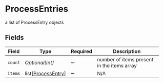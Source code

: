 # ProcessEntries

a list of ProcessEntry objects


## Fields

| Field                                                     | Type                                                      | Required                                                  | Description                                               |
| --------------------------------------------------------- | --------------------------------------------------------- | --------------------------------------------------------- | --------------------------------------------------------- |
| `count`                                                   | *Optional[int]*                                           | :heavy_minus_sign:                                        | number of items present in the items array                |
| `items`                                                   | list[[ProcessEntry](../../models/shared/processentry.md)] | :heavy_minus_sign:                                        | N/A                                                       |